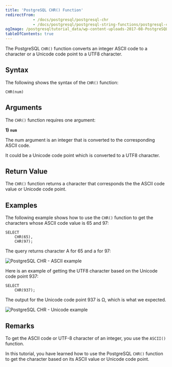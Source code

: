 ```yaml
---
title: 'PostgreSQL CHR() Function'
redirectFrom:
            - /docs/postgresql/postgresql-chr 
            - /docs/postgresql/postgresql-string-functions/postgresql-chr
ogImage: /postgresqltutorial_data/wp-content-uploads-2017-08-PostgreSQL-CHR-ASCII-example.png
tableOfContents: true
---
```



The PostgreSQL `CHR()` function converts an integer ASCII code to a character or a Unicode code point to a UTF8 character.

## Syntax

The following shows the syntax of the `CHR()` function:

```
CHR(num)
```

## Arguments

The `CHR()` function requires one argument:

**1) `num`**

The num argument is an integer that is converted to the corresponding ASCII code.

It could be a Unicode code point which is converted to a UTF8 character.

## Return Value

The `CHR()` function returns a character that corresponds the the ASCII code value or Unicode code point.

## Examples

The following example shows how to use the `CHR()` function to get the characters whose ASCII code value is 65 and 97:

```
SELECT
    CHR(65),
    CHR(97);
```

The query returns character A for 65 and a for 97:

![PostgreSQL CHR - ASCII example](/postgresqltutorial_data/wp-content-uploads-2017-08-PostgreSQL-CHR-ASCII-example.png)

Here is an example of getting the UTF8 character based on the Unicode code point 937:

```
SELECT
    CHR(937);
```

The output for the Unicode code point 937 is Ω, which is what we expected.

![PostgreSQL CHR - Unicode example](/postgresqltutorial_data/wp-content-uploads-2017-08-PostgreSQL-CHR-Unicode-example.png)

## Remarks

To get the ASCII code or UTF-8 character of an integer, you use the `ASCII()` function.

In this tutorial, you have learned how to use the PostgreSQL `CHR()` function to get the character based on its ASCII value or Unicode code point.
